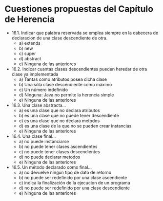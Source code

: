 # Cuestiones propuestas del Capítulo de Herencia
- 16.1. Indicar que palabra reservada se emplea siempre en la cabecera de declaracion de una clase descendiente de otra.
    - a) extends
    - b) new
    - c) super
    - d) abstract
    - e) Ninguna de las anteriores
- 16.2. Indicar cuantas clases descendientes pueden heredar de otra clase ya implementada
    - a) Tantas como atributos posea dicha clase
    - b) Una sóla clase descendiente como máximo
    - c) Un número indefinido
    - d) Ninguna: Java no permite la herencia simple
    - e) Ninguna de las anteriores
- 16.3. Una clase abstracta...
    - a) es una clase que no declara atributos
    - b) es una clase que no puede tener descendiente
    - c) es una clase que no declara metodos
    - d) es una clase de la que no se pueden crear instancias
    - e) Ninguna de las anteriores
- 16.4. Una clase final...
    - a) no puede instanciarse
    - b) no puede tener clases ascendientes
    - c) no puede tener clases descendientes
    - d) no puede declarar metodos
    - e) Ninguna de las anteriores
- 16.5. Un método declarado como final...
    - a) no devuelve ningun tipo de dato de retorno
    - b) no puede ser redefinido por una clase ascendiente
    - c) indica la finalización de la ejecucion de un programa
    - d) no puede ser redefinido por una clase descendiente
    - e) Ninguna de las anteriores
